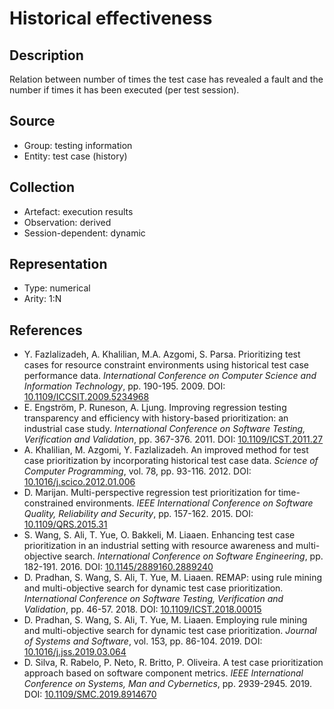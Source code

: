 # Historical effectiveness

## Description

Relation between number of times the test case has revealed a fault and the number if times it has been executed (per test session).

## Source

* Group: testing information
* Entity: test case (history)

## Collection

* Artefact: execution results
* Observation: derived
* Session-dependent: dynamic

## Representation

* Type: numerical
* Arity: 1:N

## References

* Y. Fazlalizadeh, A. Khalilian, M.A. Azgomi, S. Parsa. Prioritizing test cases for resource constraint environments using historical test case performance data. *International Conference on Computer Science and Information Technology*, pp. 190-195. 2009. DOI: [10.1109/ICCSIT.2009.5234968](https://www.doi.org/10.1109/ICCSIT.2009.5234968)
* E. Engström, P. Runeson, A. Ljung. Improving regression testing transparency and efficiency with history-based prioritization: an industrial case study. *International Conference on Software Testing, Verification and Validation*, pp. 367-376. 2011. DOI: [10.1109/ICST.2011.27](https://www.doi.org/10.1109/ICST.2011.27)
* A. Khalilian, M. Azgomi, Y. Fazlalizadeh. An improved method for test case prioritization by incorporating historical test case data. *Science of Computer Programming*, vol. 78, pp. 93-116. 2012. DOI: [10.1016/j.scico.2012.01.006](https://www.doi.org/10.1016/j.scico.2012.01.006)
* D. Marijan. Multi-perspective regression test prioritization for time-constrained environments. *IEEE International Conference on Software Quality, Reliability and Security*, pp. 157-162. 2015. DOI: [10.1109/QRS.2015.31](https://www.doi.org/10.1109/QRS.2015.31)
* S. Wang, S. Ali, T. Yue, O. Bakkeli, M. Liaaen. Enhancing test case prioritization in an industrial setting with resource awareness and multi-objective search. *International Conference on Software Engineering*, pp. 182-191. 2016. DOI: [10.1145/2889160.2889240](https://www.doi.org/10.1145/2889160.2889240)
* D. Pradhan, S. Wang, S. Ali, T. Yue, M. Liaaen. REMAP: using rule mining and multi-objective search for dynamic test case prioritization. *International Conference on Software Testing, Verification and Validation*, pp. 46-57. 2018. DOI: [10.1109/ICST.2018.00015](https://www.doi.org/10.1109/ICST.2018.00015)
* D. Pradhan, S. Wang, S. Ali, T. Yue, M. Liaaen. Employing rule mining and multi-objective search for dynamic test case prioritization. *Journal of Systems and Software*, vol. 153, pp. 86-104. 2019. DOI: [10.1016/j.jss.2019.03.064](https://www.doi.org/10.1016/j.jss.2019.03.064)
* D. Silva, R. Rabelo, P. Neto, R. Britto, P. Oliveira. A test case prioritization approach based on software component metrics. *IEEE International Conference on Systems, Man and Cybernetics*, pp. 2939-2945. 2019. DOI: [10.1109/SMC.2019.8914670](https://www.doi.org/10.1109/SMC.2019.8914670)